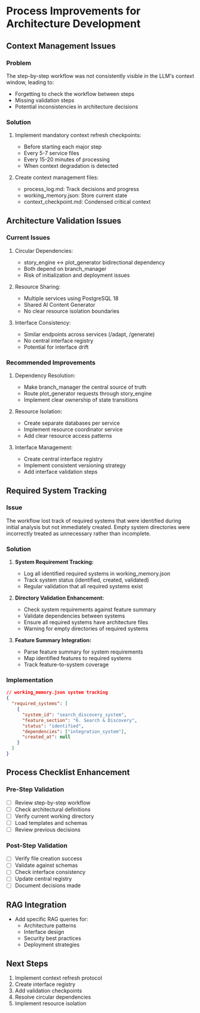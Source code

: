 # Process Improvements for Architecture Development

## Context Management Issues

### Problem
The step-by-step workflow was not consistently visible in the LLM's context window, leading to:
- Forgetting to check the workflow between steps
- Missing validation steps
- Potential inconsistencies in architecture decisions

### Solution
1. Implement mandatory context refresh checkpoints:
   - Before starting each major step
   - Every 5-7 service files
   - Every 15-20 minutes of processing
   - When context degradation is detected

2. Create context management files:
   - process_log.md: Track decisions and progress
   - working_memory.json: Store current state
   - context_checkpoint.md: Condensed critical context

## Architecture Validation Issues

### Current Issues
1. Circular Dependencies:
   - story_engine ↔ plot_generator bidirectional dependency
   - Both depend on branch_manager
   - Risk of initialization and deployment issues

2. Resource Sharing:
   - Multiple services using PostgreSQL 18
   - Shared AI Content Generator
   - No clear resource isolation boundaries

3. Interface Consistency:
   - Similar endpoints across services (/adapt, /generate)
   - No central interface registry
   - Potential for interface drift

### Recommended Improvements

1. Dependency Resolution:
   - Make branch_manager the central source of truth
   - Route plot_generator requests through story_engine
   - Implement clear ownership of state transitions

2. Resource Isolation:
   - Create separate databases per service
   - Implement resource coordinator service
   - Add clear resource access patterns

3. Interface Management:
   - Create central interface registry
   - Implement consistent versioning strategy
   - Add interface validation steps

## Required System Tracking

### Issue
The workflow lost track of required systems that were identified during initial analysis but not immediately created. Empty system directories were incorrectly treated as unnecessary rather than incomplete.

### Solution
1. **System Requirement Tracking:**
   - Log all identified required systems in working_memory.json
   - Track system status (identified, created, validated)
   - Regular validation that all required systems exist

2. **Directory Validation Enhancement:**
   - Check system requirements against feature summary
   - Validate dependencies between systems
   - Ensure all required systems have architecture files
   - Warning for empty directories of required systems

3. **Feature Summary Integration:**
   - Parse feature summary for system requirements
   - Map identified features to required systems
   - Track feature-to-system coverage

### Implementation
```json
// working_memory.json system tracking
{
  "required_systems": [
    {
      "system_id": "search_discovery_system",
      "feature_section": "6. Search & Discovery",
      "status": "identified",
      "dependencies": ["integration_system"],
      "created_at": null
    }
  ]
}
```

## Process Checklist Enhancement

### Pre-Step Validation
- [ ] Review step-by-step workflow
- [ ] Check architectural definitions
- [ ] Verify current working directory
- [ ] Load templates and schemas
- [ ] Review previous decisions

### Post-Step Validation
- [ ] Verify file creation success
- [ ] Validate against schemas
- [ ] Check interface consistency
- [ ] Update central registry
- [ ] Document decisions made

## RAG Integration
- Add specific RAG queries for:
  - Architecture patterns
  - Interface design
  - Security best practices
  - Deployment strategies

## Next Steps
1. Implement context refresh protocol
2. Create interface registry
3. Add validation checkpoints
4. Resolve circular dependencies
5. Implement resource isolation